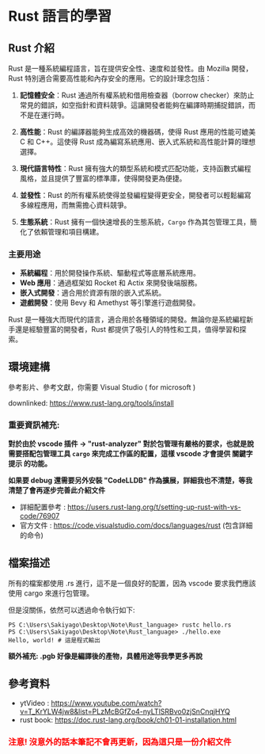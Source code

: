 # Rust 語言的學習

## Rust 介紹

Rust 是一種系統編程語言，旨在提供安全性、速度和並發性。由 Mozilla 開發，Rust 特別適合需要高性能和內存安全的應用。它的設計理念包括：

1. **記憶體安全**：Rust 通過所有權系統和借用檢查器（borrow checker）來防止常見的錯誤，如空指針和資料競爭。這讓開發者能夠在編譯時期捕捉錯誤，而不是在運行時。

2. **高性能**：Rust 的編譯器能夠生成高效的機器碼，使得 Rust 應用的性能可媲美 C 和 C++。這使得 Rust 成為編寫系統應用、嵌入式系統和高性能計算的理想選擇。

3. **現代語言特性**：Rust 擁有強大的類型系統和模式匹配功能，支持函數式編程風格，並且提供了豐富的標準庫，使得開發更為便捷。

4. **並發性**：Rust 的所有權系統使得並發編程變得更安全，開發者可以輕鬆編寫多線程應用，而無需擔心資料競爭。

5. **生態系統**：Rust 擁有一個快速增長的生態系統，`Cargo` 作為其包管理工具，簡化了依賴管理和項目構建。

### 主要用途

- **系統編程**：用於開發操作系統、驅動程式等底層系統應用。
- **Web 應用**：通過框架如 Rocket 和 Actix 來開發後端服務。
- **嵌入式開發**：適合用於資源有限的嵌入式系統。
- **遊戲開發**：使用 Bevy 和 Amethyst 等引擎進行遊戲開發。

Rust 是一種強大而現代的語言，適合用於各種領域的開發。無論你是系統編程新手還是經驗豐富的開發者，Rust 都提供了吸引人的特性和工具，值得學習和探索。

## 環境建構

參考影片、參考文獻，你需要 Visual Studio ( for microsoft )

downlinked: https://www.rust-lang.org/tools/install

### **重要資訊補充:**
**對於由於 vscode 插件 -> "rust-analyzer" 對於包管理有嚴格的要求，也就是說需要搭配包管理工具 `cargo` 來完成工作區的配置，這樣 vscode 才會提供 關鍵字提示 的功能。**

**如果要 debug 還需要另外安裝 "CodeLLDB" 作為擴展，詳細我也不清楚，等我清楚了會再逐步完善此介紹文件**

- 詳細配置參考 : https://users.rust-lang.org/t/setting-up-rust-with-vs-code/76907
- 官方文件 : https://code.visualstudio.com/docs/languages/rust (包含詳細的命令)

## 檔案描述

所有的檔案都使用 .rs 進行，這不是一個良好的配置，因為 vscode 要求我們應該使用 cargo 來進行包管理。

但是沒關係，依然可以透過命令執行如下:

```shell
PS C:\Users\Sakiyago\Desktop\Note\Rust_language> rustc hello.rs 
PS C:\Users\Sakiyago\Desktop\Note\Rust_language> ./hello.exe
Hello, world! # 這是程式輸出
```

**額外補充: .pgb 好像是編譯後的產物，具體用途等我學更多再說**

## 參考資料

- ytVideo : https://www.youtube.com/watch?v=T_KrYLW4jw8&list=PLzMcBGfZo4-nyLTlSRBvo0zjSnCnqjHYQ
- rust book: https://doc.rust-lang.org/book/ch01-01-installation.html


### <font color="red">注意! 沒意外的話本筆記不會再更新，因為這只是一份介紹文件</font>